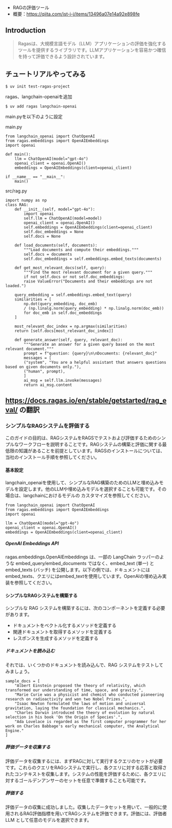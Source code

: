 - RAGの評価ツール
- 概要：https://qiita.com/ist-i-j/items/13496a07e14a92e898fe

## Introduction

> Ragasは、大規模言語モデル（LLM）アプリケーションの評価を強化するツールを提供するライブラリです。LLMアプリケーションを容易かつ確信を持って評価できるよう設計されています。


## チュートリアルやってみる

```
$ uv init test-ragas-project
```

ragas、langchain-openaiを追加

```
$ uv add ragas langchain-openai
```

main.pyを以下のように設定

main.py
```
from langchain_openai import ChatOpenAI
from ragas.embeddings import OpenAIEmbeddings
import openai

def main():
	llm = ChatOpenAI(model="gpt-4o")
	openai_client = openai.OpenAI()
	embeddings = OpenAIEmbeddings(client=openai_client)

if __name__ == "__main__":
	main()
```

src/rag.py
```
import numpy as np
class RAG:
	def __init__(self, model="gpt-4o"):
		import openai
		self.llm = ChatOpenAI(model=model)
		openai_client = openai.OpenAI()
		self.embeddings = OpenAIEmbeddings(client=openai_client)
		self.doc_embeddings = None
		self.docs = None
		
	def load_documents(self, documents):
		"""Load documents and compute their embeddings."""
		self.docs = documents
		self.doc_embeddings = self.embeddings.embed_texts(documents)

	def get_most_relevant_docs(self, query):
		"""Find the most relevant document for a given query."""
		if not self.docs or not self.doc_embeddings:
		raise ValueError("Documents and their embeddings are not loaded.")

	query_embedding = self.embeddings.embed_text(query)
	similarities = [
		np.dot(query_embedding, doc_emb)
		/ (np.linalg.norm(query_embedding) * np.linalg.norm(doc_emb))
		for doc_emb in self.doc_embeddings
	]

	most_relevant_doc_index = np.argmax(similarities)
	return [self.docs[most_relevant_doc_index]]
	
	def generate_answer(self, query, relevant_doc):
		"""Generate an answer for a given query based on the most relevant document."""
		prompt = f"question: {query}\n\nDocuments: {relevant_doc}"
		messages = [
		("system", "You are a helpful assistant that answers questions based on given documents only."),
		("human", prompt),
		]
		ai_msg = self.llm.invoke(messages)
		return ai_msg.content
```

## https://docs.ragas.io/en/stable/getstarted/rag_eval/ の翻訳

### シンプルなRAGシステムを評価する

このガイドの目的は、RAGシステムをRAGSでテストおよび評価するためのシンプルなワークフローを説明することです。RAGシステムの構築と評価に関する最低限の知識があることを前提としています。RAGSのインストールについては、当社のインストール手順を参照してください。

#### 基本設定

langchain_openaiを使用して、シンプルなRAG構築のためのLLMと埋め込みモデルを設定します。他のLLMや埋め込みモデルを選択することも可能です。その場合は、langchainにおけるモデルの
カスタマイズを参照してください。

```
from langchain_openai import ChatOpenAI
from ragas.embeddings import OpenAIEmbeddings
import openai

llm = ChatOpenAI(model="gpt-4o")
openai_client = openai.OpenAI()
embeddings = OpenAIEmbeddings(client=openai_client)
```

##### OpenAI Embeddings API
ragas.embeddings.OpenAIEmbeddings は、一部の LangChain ラッパーのような embed_query/embed_documents ではなく、embed_text (単一) と embed_texts (バッチ) を公開します。以下の例では、ドキュメントにはembed_texts、クエリにはembed_textを使用しています。OpenAIの埋め込み実装を参照してください。

#### シンプルなRAGシステムを構築する
シンプルな RAG システムを構築するには、次のコンポーネントを定義する必要があります。

- ドキュメントをベクトル化するメソッドを定義する 
- 関連ドキュメントを取得するメソッドを定義する 
- レスポンスを生成するメソッドを定義する

##### ドキュメントを読み込む

それでは、いくつかのドキュメントを読み込んで、RAG システムをテストしてみましょう。

```
sample_docs = [
    "Albert Einstein proposed the theory of relativity, which transformed our understanding of time, space, and gravity.",
    "Marie Curie was a physicist and chemist who conducted pioneering research on radioactivity and won two Nobel Prizes.",
    "Isaac Newton formulated the laws of motion and universal gravitation, laying the foundation for classical mechanics.",
    "Charles Darwin introduced the theory of evolution by natural selection in his book 'On the Origin of Species'.",
    "Ada Lovelace is regarded as the first computer programmer for her work on Charles Babbage's early mechanical computer, the Analytical Engine."
]
```

##### 評価データを収集する
評価データを収集するには、まずRAGに対して実行するクエリのセットが必要です。これらのクエリをRAGシステムで実行し、各クエリに対する応答と取得されたコンテキストを収集します。システムの性能を評価するために、各クエリに対するゴールデンアンサーのセットを任意で準備することも可能です。

##### 評価する
評価データの収集に成功しました。収集したデータセットを用いて、一般的に使用されるRAG評価指標を用いてRAGシステムを評価できます。評価には、評価者 LLM として任意のモデルを選択できます。



